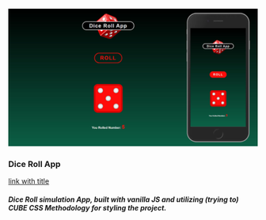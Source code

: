 ![Image](https://raw.githubusercontent.com/SinisaVukmirovic/Dice-Roll-App/master/dice-roll-app.jpg)

### Dice Roll App

[link with title](https://sinisavukmirovic.github.io/Dice-Roll-App/ "Dice Roll App")

##### Dice Roll simulation App, built with vanilla JS and utilizing (trying to) CUBE CSS Methodology for styling the project.